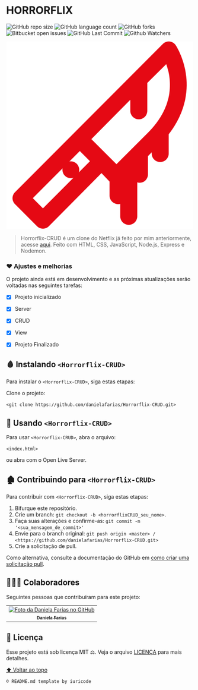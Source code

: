 # HORRORFLIX

![GitHub repo size](https://img.shields.io/github/repo-size/danielafarias/Horrorflix-CRUD?style=for-the-badge)
![GitHub language count](https://img.shields.io/github/languages/count/danielafarias/Horrorflix-CRUD?style=for-the-badge)
![GitHub forks](https://img.shields.io/chocolatey/dt/Horrorflix-CRUD?style=for-the-badge)
![Bitbucket open issues](https://img.shields.io/bitbucket/issues/danielafarias/Horrorflix-CRUD?style=for-the-badge)
![GitHub Last Commit](https://img.shields.io/github/last-commit/danielafarias/Horrorflix-CRUD?style=for-the-badge)
![Github Watchers](https://img.shields.io/github/watchers/danielafarias/Horrorflix-CRUD?style=for-the-badge)

![horrorflix](./public/img/knife-icon.svg)


> Horrorflix-CRUD é um clone do Netflix já feito por mim anteriormente, acesse [aqui](https://github.com/danielafarias/Horrorflix). Feito com HTML, CSS, JavaScript, Node.js, Express e Nodemon.

### ❤️ Ajustes e melhorias

O projeto ainda está em desenvolvimento e as próximas atualizações serão voltadas nas seguintes tarefas:

- [x] Projeto inicializado
- [x] Server
- [x] CRUD
- [x] View
- [x] Projeto Finalizado


## 🩸 Instalando `<Horrorflix-CRUD>`

Para instalar o `<Horrorflix-CRUD>`, siga estas etapas:

Clone o projeto:
```
<git clone https://github.com/danielafarias/Horrorflix-CRUD.git>
```

## 🔪 Usando `<Horrorflix-CRUD>`

Para usar `<Horrorflix-CRUD>`, abra o arquivo:

```
<index.html>
```
ou abra com o Open Live Server.

## 🏚 Contribuindo para `<Horrorflix-CRUD>`

Para contribuir com `<Horrorflix-CRUD>`, siga estas etapas:

1. Bifurque este repositório.
2. Crie um branch: `git checkout -b <horrorflixCRUD_seu_nome>`.
3. Faça suas alterações e confirme-as: `git commit -m '<sua_mensagem_de_commit>'`
4. Envie para o branch original: `git push origin <master> / <https://github.com/danielafarias/Horrorflix-CRUD.git>`
5. Crie a solicitação de pull.

Como alternativa, consulte a documentação do GitHub em [como criar uma solicitação pull](https://help.github.com/en/github/collaborating-with-issues-and-pull-requests/creating-a-pull-request).

## 🧛🏻‍♀️ Colaboradores

Seguintes pessoas que contribuíram para este projeto:

<table>
  <tr>
    <td align="center">
      <a href="https://github.com/danielafarias">
        <img src="https://avatars.githubusercontent.com/u/79869120?v=4" width="100px;" alt="Foto da Daniela Farias no GitHub"/><br>
        <sub>
          <b>Daniela Farias</b>
        </sub>
      </a>
    </td>
    
  </tr>
</table>

## 📜 Licença

Esse projeto está sob licença MIT ⚖️. Veja o arquivo [LICENÇA](LICENSE.md) para mais detalhes.

[⬆ Voltar ao topo](#horrorflix)<br>

```
© README.md template by iuricode
```
